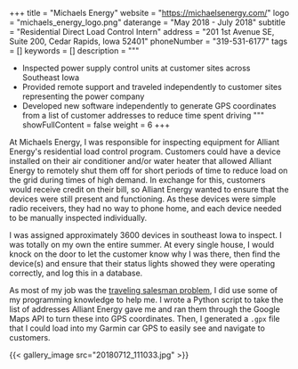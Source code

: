 +++
title = "Michaels Energy"
website = "https://michaelsenergy.com/"
logo = "michaels_energy_logo.png"
daterange = "May 2018 - July 2018"
subtitle = "Residential Direct Load Control Intern"
address = "201 1st Avenue SE, Suite 200, Cedar Rapids, Iowa 52401"
phoneNumber = "319-531-6177"
tags = []
keywords = []
description = """
- Inspected power supply control units at customer sites across Southeast Iowa
- Provided remote support and traveled independently to customer sites representing the power company
- Developed new software independently to generate GPS coordinates from a list of customer addresses to reduce time spent driving
"""
showFullContent = false
weight = 6
+++

At Michaels Energy, I was responsible for inspecting equipment for Alliant Energy's
residential load control program. Customers could have a device installed on their
air conditioner and/or water heater that allowed Alliant Energy to remotely shut
them off for short periods of time to reduce load on the grid during
times of high demand. In exchange for this, customers would receive credit on their
bill, so Alliant Energy wanted to ensure that the devices were still present
and functioning. As these devices were simple radio receivers, they had
no way to phone home, and each device needed to be manually inspected individually.

I was assigned approximately 3600 devices in southeast Iowa to inspect. I was totally
on my own the entire summer. At every single house, I would knock on the door to let
the customer know why I was there, then find the device(s) and ensure that their status
lights showed they were operating correctly, and log this in a database.

As most of my job was the
[traveling salesman problem](https://en.wikipedia.org/wiki/Travelling_salesman_problem),
I did use some of my programming knowledge to help me. I wrote a Python script
to take the list of addresses Alliant Energy gave me and ran them through the Google
Maps API to turn these into GPS coordinates. Then, I generated a `.gpx` file
that I could load into my Garmin car GPS to easily see and navigate to customers.

{{< gallery_image src="20180712_111033.jpg" >}}
